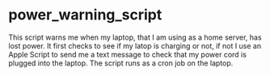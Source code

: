 # power_warning_script
This script warns me when my laptop, that I am using as a home server, has lost power. It first checks to see if my latop is charging or not, if not I use an Apple Script to send me a text message to check that my power cord is plugged into the laptop. The script runs as a cron job on the laptop.
